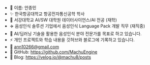 - 👋 이름: 안종민
- ✨ 한국항공대학교 항공전자통신공학 학사
- 🎠 서강대학교 AI/SW 대학원 데이터사이언스/AI 전공 (재학)
- ✈️ 음성인식 솔루션 기업에서 음성인식 Language Pack 개발 직무 (재직중)
- 👀 AI/딥러닝 기술을 활용한 음성인식 분야 전문가를 목표로 하고 있습니다.
- ⚡ 개인 프로젝트와 학습 내용을 깃허브와 블로그에 기록하고 있습니다.
- 📧 ann10266@gmail.com
- 🔗 GitHub: https://github.com/MachuEngine
- 🔗 Blog: https://velog.io/@machu8/posts

<!---
MachuEngine/MachuEngine is a ✨ special ✨ repository because its `README.md` (this file) appears on your GitHub profile.
You can click the Preview link to take a look at your changes.
--->
